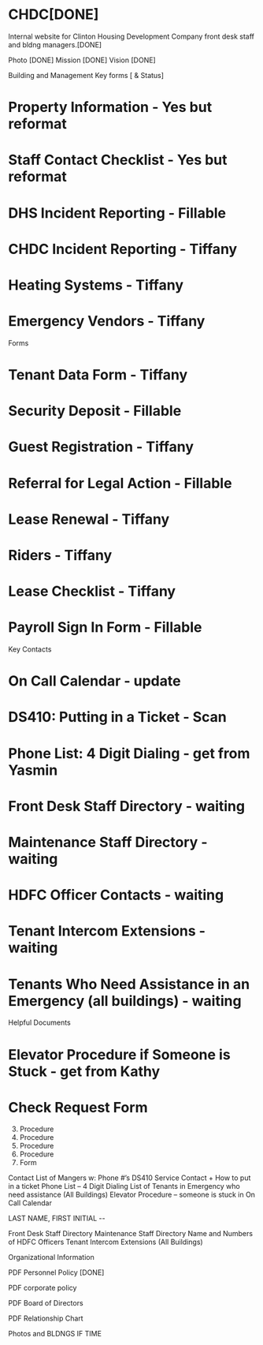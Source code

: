 # CHDC[DONE]
Internal website for Clinton Housing Development Company front desk staff and bldng managers.[DONE]


Photo [DONE]
Mission [DONE]
Vision  [DONE]

Building and Management
Key forms [ & Status]
# Property Information - Yes but reformat
# Staff Contact Checklist - Yes but reformat
# DHS Incident Reporting - Fillable
# CHDC Incident Reporting - Tiffany
# Heating Systems - Tiffany
# Emergency Vendors - Tiffany

Forms
# Tenant Data Form - Tiffany
# Security Deposit - Fillable
# Guest Registration - Tiffany
# Referral for Legal Action - Fillable
# Lease Renewal - Tiffany
# Riders - Tiffany
# Lease Checklist - Tiffany
# Payroll Sign In Form - Fillable


Key Contacts
# On Call Calendar - update
# DS410: Putting in a Ticket - Scan
# Phone List: 4 Digit Dialing - get from Yasmin
# Front Desk Staff Directory - waiting
# Maintenance Staff Directory - waiting
# HDFC Officer Contacts - waiting
# Tenant Intercom Extensions - waiting
# Tenants Who Need Assistance in an Emergency (all buildings) - waiting


Helpful Documents
# Elevator Procedure if Someone is Stuck - get from Kathy
# Check Request Form
3. Procedure
4. Procedure
5. Procedure
6. Procedure
7. Form




















Contact List of Mangers w: Phone #’s
DS410 Service Contact + How to put in a ticket
Phone List – 4 Digit Dialing
List of Tenants in Emergency who need assistance (All Buildings)
Elevator Procedure – someone is stuck in
On Call Calendar


LAST NAME, FIRST INITIAL --

Front Desk Staff Directory
Maintenance Staff Directory
Name and Numbers of HDFC Officers
Tenant Intercom Extensions (All Buildings)

Organizational Information

PDF Personnel Policy [DONE]

PDF corporate policy

PDF Board of Directors

PDF Relationship Chart






Photos and BLDNGS IF TIME
